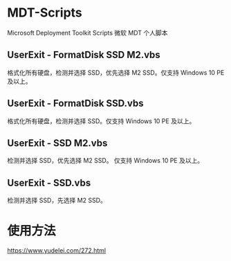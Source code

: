 # MDT-Scripts
Microsoft Deployment Toolkit Scripts
微软 MDT 个人脚本

## UserExit - FormatDisk SSD M2.vbs
格式化所有硬盘，检测并选择 SSD，优先选择 M2 SSD。仅支持 Windows 10 PE 及以上。

## UserExit - FormatDisk SSD.vbs
格式化所有硬盘，检测并选择 SSD。仅支持 Windows 10 PE 及以上。

## UserExit - SSD M2.vbs
检测并选择 SSD，优先选择 M2 SSD。
仅支持 Windows 10 PE 及以上。

## UserExit - SSD.vbs
检测并选择 SSD，先选择 M2 SSD。

# 使用方法
https://www.yudelei.com/272.html

